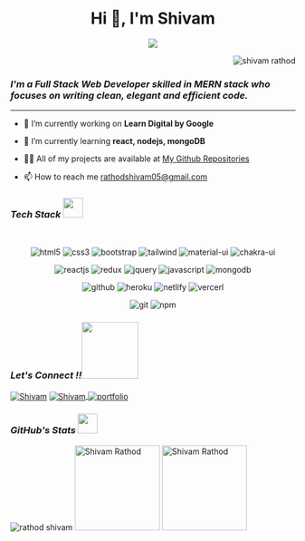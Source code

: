<h1 align="center">Hi 👋, I'm Shivam </h1>

<p align="center">
  <a href="https://github.com/DenverCoder1/readme-typing-svg"><img src="https://readme-typing-svg.herokuapp.com?lines=Computer+Science+Student;Full+Stack+Web+Developer;Always%20learning%20new%20things&center=true&width=380&height=45"></a>
</p>

<p align="right"> <img src="https://komarev.com/ghpvc/?username=rathodshivam05&label=Profile%20views&color=5E9F00&style=flat" alt="shivam rathod" /> </p>

<h3><i>I'm a Full Stack Web Developer skilled in MERN stack who focuses on writing clean, elegant and efficient code.</i></h3>



<hr/>

- 🔭 I’m currently working on **Learn Digital by Google**

- 🌱 I’m currently learning **react, nodejs, mongoDB**

- 👨‍💻 All of my projects are available at <a target="_blank" href="https://github.com/rathodshivam05?tab=repositories"> My Github Repositories</a>

- 📫 How to reach me rathodshivam05@gmail.com


<p align="left">
</p>
<h3><i>Tech Stack <img src="https://camo.githubusercontent.com/beb64ff21c883e318e4f5db5231c2ba4175705bea1c9249e82a41ab375db4f75/68747470733a2f2f6d65646961322e67697068792e636f6d2f6d656469612f51737347456d706b79454f684243623765312f67697068792e6769663f6369643d656366303565343761306e336769316266716e74716d6f62386739616964316f796a327772336473336d67373030626c267269643d67697068792e676966" width="35"/></i></h3>

<br/>

<p align="center">
<img src="https://img.shields.io/badge/HTML5-E34F26?style=for-the-badge&logo=html5&logoColor=white" alt="html5"/>
<img src="https://img.shields.io/badge/CSS3-1572B6?style=for-the-badge&logo=css3&logoColor=white" alt="css3"/>
<img src="https://img.shields.io/badge/Bootstrap-563D7C?style=for-the-badge&logo=bootstrap&logoColor=white" alt="bootstrap"/>
<img src="https://img.shields.io/badge/Tailwind_CSS-38B2AC?style=for-the-badge&logo=tailwind-css&logoColor=white" alt="tailwind"/>
<img src="https://img.shields.io/badge/Material%20UI-007FFF?style=for-the-badge&logo=mui&logoColor=white" alt="material-ui"/>
<img src="https://img.shields.io/badge/Chakra%20UI-3bc7bd?style=for-the-badge&logo=chakraui&logoColor=white" alt="chakra-ui"/>
</p>
<p align="center">
  <img src="https://img.shields.io/badge/React-20232A?style=for-the-badge&logo=react&logoColor=61DAFB" alt="reactjs" />
  <img src="https://img.shields.io/badge/Redux-593D88?style=for-the-badge&logo=redux&logoColor=white" alt="redux" />
  <img src="https://img.shields.io/badge/jQuery-0769AD?style=for-the-badge&logo=jquery&logoColor=white" alt="jquery" />
  <img src="https://img.shields.io/badge/JavaScript-323330?style=for-the-badge&logo=javascript&logoColor=F7DF1E" alt="javascript"/>
  <img src="https://img.shields.io/badge/MongoDB-4EA94B?style=for-the-badge&logo=mongodb&logoColor=white" alt="mongodb"/>
</p>
<p align="center">
     <img src="https://img.shields.io/badge/GitHub-100000?style=for-the-badge&logo=github&logoColor=white" alt="github"/>
     <img src="https://img.shields.io/badge/Heroku-430098?style=for-the-badge&logo=heroku&logoColor=white" alt="heroku">
     <img src="https://img.shields.io/badge/Netlify-00C7B7?style=for-the-badge&logo=netlify&logoColor=white" alt="netlify">
     <img src="https://img.shields.io/badge/Vercel-000000?style=for-the-badge&logo=vercel&logoColor=white" alt="vercerl">
</p>
<p align="center">
   <img src="https://img.shields.io/badge/Git-f44d27?style=for-the-badge&logo=git&logoColor=white" alt="git"/>
   <img src="https://img.shields.io/badge/npm-CB3837?style=for-the-badge&logo=npm&logoColor=white" alt="npm"/>
</p>

<h3><i>Let's Connect !!<img src="https://raw.githubusercontent.com/ShahriarShafin/ShahriarShafin/main/Assets/handshake.gif" width="100" /></i></h3>
<p align="left">
      <a href="https://www.linkedin.com/in/shivam-rathod-763bb01a0/" target="_blank"><img align="center" src="https://img.shields.io/badge/LinkedIn-0077B5?style=for-the-badge&logo=linkedin&logoColor=white" alt="Shivam" ></a>
      <a title="rathodshivam05@gmail.com" href="mailto:rathodshivam05@gmail.com" target="_blank"><img align="center" src="https://img.shields.io/badge/Gmail-D14836?style=for-the-badge&logo=gmail&logoColor=white" alt="Shivam" >
      </a>
      <a title="Portfolio" href="https://prismatic-stroopwafel-45ac7d.netlify.app/" target="_blank"><img align="center" src="https://img.shields.io/badge/Portfolio-%23000000.svg?style=for-the-badge&logo=firefox&logoColor=#FF7139" alt="portfolio" > </a>
      
<h3><i>GitHub's Stats <img         src="https://camo.githubusercontent.com/f11b92476ee793cfe97f20e0564ab552bd9bd670179d7b6772c59bb4d3218ca6/68747470733a2f2f692e70696e696d672e636f6d2f6f726967696e616c732f36352f63342f66342f36356334663435323537316265313236316539633632336637646134383861632e676966" width="35"/></i></h3>
<p>
 <img src="https://github-profile-summary-cards.vercel.app/api/cards/profile-details?username=rathodshivam05&theme=dracula" alt="rathod shivam"  />

  <img src="https://github-readme-stats.vercel.app/api?username=rathodshivam05&show_icons=true&locale=en&theme=react" alt="Shivam Rathod"  height="150" />

  <img src="https://github-readme-stats.vercel.app/api/top-langs?username=rathodshivam05&show_icons=true&locale=en&layout=compact&theme=react" alt="Shivam Rathod"  height="150" />

  
</p>

<!---
rathodshivam05/rathodshivam05 is a ✨ special ✨ repository because its `README.md` (this file) appears on your GitHub profile.
You can click the Preview link to take a look at your changes.
--->
